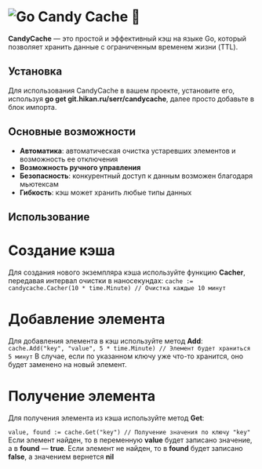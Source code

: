 # ![Go](https://img.shields.io/badge/go-%2300ADD8.svg?style=for-the-badge&logo=go&logoColor=white) Candy Cache :candy:

**CandyCache** — это простой и эффективный кэш на языке Go, который позволяет хранить данные с ограниченным временем жизни (TTL). 

## Установка

Для использования CandyCache в вашем проекте, установите его, используя **go get git.hikan.ru/serr/candycache**, далее просто добавьте в блок импорта.

## Основные возможности

- **Автоматика**: автоматическая очистка устаревших элементов и возможность ее отключения
- **Возможность ручного управления**
- **Безопасность**: конкурентный доступ к данным возможен благодаря мьютексам
- **Гибкость**: кэш может хранить любые типы данных

## Использование

# Создание кэша

Для создания нового экземпляра кэша используйте функцию **Cacher**, передавая интервал очистки в наносекундах:
```cache := candycache.Cacher(10 * time.Minute) // Очистка каждые 10 минут```

# Добавление элемента

Для добавления элемента в кэш используйте метод **Add**:
```cache.Add("key", "value", 5 * time.Minute) // Элемент будет храниться 5 минут```
В случае, если по указанном ключу уже что-то хранится, оно будет заменено на новый элемент.

# Получение элемента

Для получения элемента из кэша используйте метод **Get**:

```value, found := cache.Get("key") // Получение значения по ключу "key"```
Если элемент найден, то в переменную **value** будет записано значение, а в **found** — **true**. Если элемент не найден, то в **found** будет записано **false**, а значением вернется **nil**